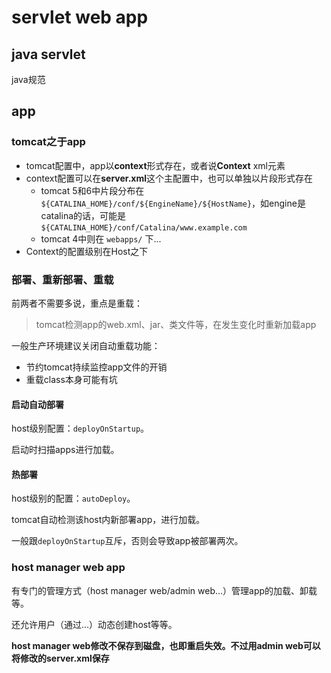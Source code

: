 # servlet web app

## java servlet

java规范



## app

### tomcat之于app

* tomcat配置中，app以**context**形式存在，或者说**Context** xml元素
* context配置可以在**server.xml**这个主配置中，也可以单独以片段形式存在
  * tomcat 5和6中片段分布在`${CATALINA_HOME}/conf/${EngineName}/${HostName}`，如engine是catalina的话，可能是 `${CATALINA_HOME}/conf/Catalina/www.example.com`
  * tomcat 4中则在 `webapps/` 下...
* Context的配置级别在Host之下

### 部署、重新部署、重载

前两者不需要多说，重点是重载：

> tomcat检测app的web.xml、jar、类文件等，在发生变化时重新加载app



一般生产环境建议关闭自动重载功能：

* 节约tomcat持续监控app文件的开销
* 重载class本身可能有坑



#### 启动自动部署

host级别配置：`deployOnStartup`。

启动时扫描apps进行加载。

#### 热部署

host级别的配置：`autoDeploy`。

tomcat自动检测该host内新部署app，进行加载。

一般跟`deployOnStartup`互斥，否则会导致app被部署两次。

### host manager web app

有专门的管理方式（host manager web/admin web...）管理app的加载、卸载等。

还允许用户（通过...）动态创建host等等。

**host manager web修改不保存到磁盘，也即重启失效。不过用admin web可以将修改的server.xml保存**



